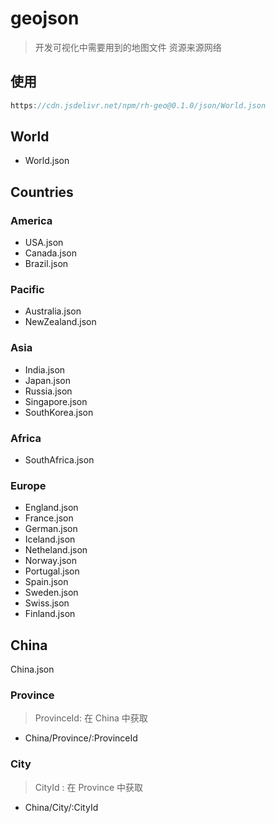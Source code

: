 # geojson

> 开发可视化中需要用到的地图文件
> 资源来源网络

## 使用

```js
https://cdn.jsdelivr.net/npm/rh-geo@0.1.0/json/World.json
```

## World

- World.json

## Countries

### America

- USA.json
- Canada.json
- Brazil.json

### Pacific

- Australia.json
- NewZealand.json

### Asia

- India.json
- Japan.json
- Russia.json
- Singapore.json
- SouthKorea.json

### Africa

- SouthAfrica.json

### Europe

- England.json
- France.json
- German.json
- Iceland.json
- Netheland.json
- Norway.json
- Portugal.json
- Spain.json
- Sweden.json
- Swiss.json
- Finland.json

## China

China.json

### Province

> ProvinceId: 在 China 中获取

- China/Province/:ProvinceId

### City

> CityId : 在 Province 中获取

- China/City/:CityId
